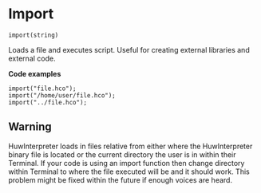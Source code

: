 # Import
`import(string)`

Loads a file and executes script. Useful for creating external libraries and external code.

**Code examples**
```
import("file.hco");
import("/home/user/file.hco");
import("../file.hco");
```
## Warning
HuwInterpreter loads in files relative from either where the HuwInterpreter binary file is located or the current directory the user is in within their Terminal. If your code is using an import function then change directory within Terminal to where the file executed will be and it should work. This problem might be fixed within the future if enough voices are heard.
